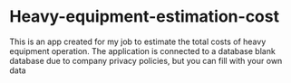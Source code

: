 # Heavy-equipment-estimation-cost
This is an app created for my job to estimate the total costs of heavy equipment operation.
The application is connected to a database blank database due to company privacy policies, but you can fill with your own data

